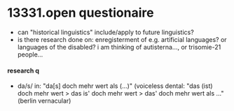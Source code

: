 # 13331.open questionaire
- can "historical linguistics" include/apply to future linguistics?
- is there research done on: enregisterment of e.g. artificial languages? or languages of the disabled? i am thinking of autisterna..., or trisomie-21 people...    

#### research q
- da/s/ in: "da[s] doch mehr wert als (...)" (voiceless dental: "das (ist) doch mehr wert \> das is' doch mehr wert \> das' doch mehr wert als ..." (berlin vernacular)